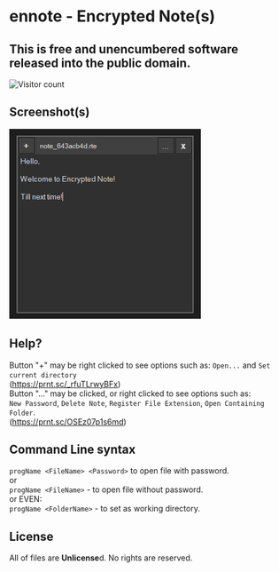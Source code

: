 # ennote - Encrypted Note(s)

## This is free and unencumbered software released into the public domain.
![Visitor count](https://shields-io-visitor-counter.herokuapp.com/badge?page=slowsient.ennote)

## Screenshot(s)
<img alt="App screenshot" src="https://github.com/SlowsieNT/ennote/raw/main/etc/ennote.png">

## Help?

Button "+" may be right clicked to see options such as: `Open...` and `Set current directory`<br>
(https://prnt.sc/_rfuTLrwyBFx)<br>
Button "..." may be clicked, or right clicked to see options such as:<br>
`New Password`, `Delete Note`, `Register File Extension`, `Open Containing Folder`.<br>
(https://prnt.sc/OSEz07p1s6md)<br>

## Command Line syntax

`progName <FileName> <Password>` to open file with password.<br>
or<br>
`progName <FileName>` - to open file without password.<br>
or EVEN:<br>
`progName <FolderName>` - to set as working directory.<br>

## License
All of files are **Unlicense**d. No rights are reserved.
